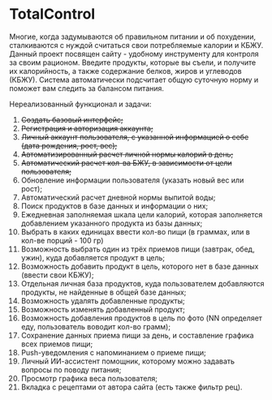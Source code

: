 # TotalControl

Многие, когда задумываются об правильном питании и об похудении, сталкиваются с нуждой считаться свои потребляемые калории и КБЖУ. Данный проект посвящен сайту - удобному инструменту для контроля за своим рационом. Введите продукты, которые вы съели, и получите их калорийность, а также содержание белков, жиров и углеводов (КБЖУ). Система автоматически подсчитает общую суточную норму и поможет вам следить за балансом питания.

Нереализованный функционал и задачи:

1) ~~Создать базовый интерфейс;~~
2) ~~Регистрация и авторизация аккаунта;~~
3) ~~Личный аккаунт пользователя, с указанной информацией о себе (дата рождения, рост, вес);~~
4) ~~Автоматизированный расчет личной нормы калорий в день;~~
5) ~~Автоматический расчет кол-ва БЖУ, в зависимости от цели пользователя;~~
6) Обновление информации пользователя (указать новый вес или рост);
7) Автоматический расчет дневной нормы выпитой воды;
8) Поиск продуктов в базе данных и информации о них;
9) Ежедневная заполняемая шкала цели калорий, которая заполняется добавлением указанного продукта из базы данных;
10) Выбрать в каких единицах ввести кол-во пищи (в граммах, или в кол-ве порций - 100 гр)
11) Возможность выбрать один из трёх приемов пищи (завтрак, обед, ужин), куда добавляется продукт в цель;
12) Возможность добавить продукт в цель, которого нет в базе данных (ввести свои КБЖУ);
13) Отдельная личная база продуктов, куда пользователем добавляются продукты, не найденные в общей базе данных;
14) Возможность удалять добавленные продукты;
15) Возможность изменять добавленный продукт;
16) Возможность добавления продуктов в цель по фото (NN определяет еду, пользователь воводит кол-во грамм);
17) Сохранение данных приема пищи за день, и составление графика всех приемов пищи;
18) Push-уведомления с напоминанием о приеме пищи;
19) Личный ИИ-ассистент помощник, которому можно задавать вопросы по поводу питания;
20) Просмотр графика веса пользователя;
21) Вкладка с рецептами от автора сайта (есть также фильтр рец).
